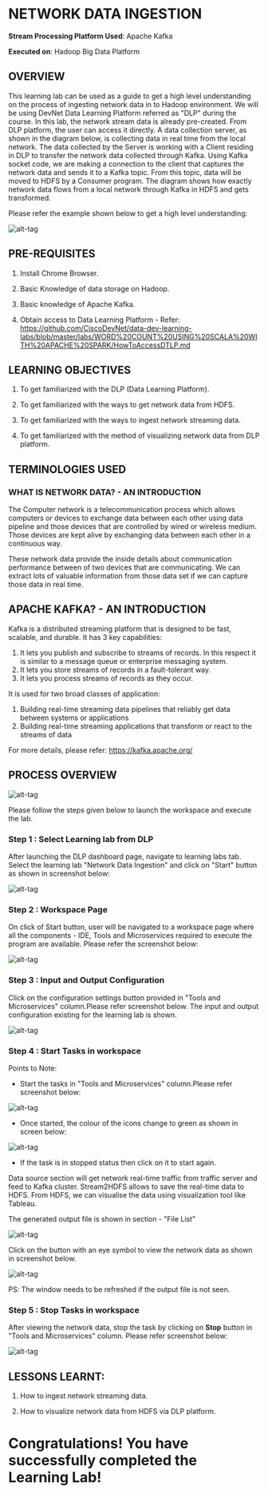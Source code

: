 # NETWORK DATA INGESTION

**Stream Processing Platform Used**: Apache Kafka

**Executed on**: Hadoop Big Data Platform


## OVERVIEW

This learning lab can be used as a guide to get a high level understanding on the process of ingesting network data in to Hadoop environment. We will be using DevNet Data Learning Platform referred as "DLP" during the course. In this lab, the network stream data is already pre-created. From DLP platform, the user can access it directly. A data collection server, as shown in the diagram below, is collecting data in real time from the local network. The data collected by the Server is working with a Client residing in DLP to transfer the network data collected through Kafka. Using Kafka socket code, we are making a connection to the client that captures the network data and sends it to a Kafka topic. From this topic, data will be moved to HDFS by a Consumer program. The diagram shows how exactly network data flows from a local network through Kafka in HDFS and gets transformed.

Please refer the example shown below to get a high level understanding:

![alt-tag](https://github.com/CiscoDevNet/data-dev-learning-labs/blob/master/labs/NETWORK%20DATA%20INGESTION/assets/images/flow1.png?raw=true)


## PRE-REQUISITES

1.	Install Chrome Browser.

2. Basic Knowledge of data storage on Hadoop.

3. Basic knowledge of Apache Kafka.

4. Obtain access to Data Learning Platform -
                                                          Refer: https://github.com/CiscoDevNet/data-dev-learning-labs/blob/master/labs/WORD%20COUNT%20USING%20SCALA%20WITH%20APACHE%20SPARK/HowToAccessDTLP.md


## LEARNING OBJECTIVES

1. To get familiarized with the DLP (Data Learning Platform).

2. To get familiarized with the ways to get network data from HDFS. 

3. To get familiarized with the ways to ingest network streaming data.

4. To get familiarized with the method of visualizing network data from DLP platform.


## TERMINOLOGIES USED


### WHAT IS NETWORK DATA? - AN INTRODUCTION

The Computer network is a telecommunication process which allows computers or devices to exchange data between each other using data pipeline and those devices that are controlled by wired or wireless medium. Those devices are kept alive by exchanging data between each other in a continuous way. 

These network data provide the inside details about communication performance between of two devices that are communicating. We can extract lots of valuable information from those data set if we can capture those data in real time. 

## APACHE KAFKA? - AN INTRODUCTION

Kafka is a distributed streaming platform that is designed to be fast, scalable, and durable. It has 3 key capabilities:

1.	It lets you publish and subscribe to streams of records. In this respect it is similar to a message queue or enterprise messaging system.
2.	It lets you store streams of records in a fault-tolerant way.
3.	It lets you process streams of records as they occur.

It is used for two broad classes of application:

1.	Building real-time streaming data pipelines that reliably get data between systems or applications
2.	Building real-time streaming applications that transform or react to the streams of data

For more details, please refer:
https://kafka.apache.org/


## PROCESS OVERVIEW 

![alt-tag](https://raw.githubusercontent.com/CiscoDevNet/data-dev-learning-labs/master/labs/WORD%20COUNT%20USING%20SCALA%20WITH%20APACHE%20SPARK/assets/images/Process8.jpeg?raw=true)

Please follow the steps given below to launch the workspace and execute the lab.

### **Step 1 : Select Learning lab from DLP**

After launching the DLP dashboard page, navigate to learning labs tab. Select the learning lab "Network Data Ingestion" and click on "Start" button as shown in screenshot below:

![alt-tag](https://github.com/CiscoDevNet/data-dev-learning-labs/blob/master/labs/NETWORK%20DATA%20INGESTION/assets/images/NetworkDataIngestion8.jpeg?raw=true)


### **Step 2 : Workspace Page**

On click of Start button, user will be navigated to a workspace page where all the components - IDE, Tools and Microservices required to execute the program are available. Please refer the screenshot below:

![alt-tag](https://github.com/CiscoDevNet/data-dev-learning-labs/blob/master/labs/NETWORK%20DATA%20INGESTION/assets/images/NetworkDataIngestion2.jpeg?raw=true)

### **Step 3 : Input and Output Configuration**

Click on the configuration settings button provided in "Tools and Microservices" column.Please refer screenshot below. The input and output configuration existing for the learning lab is shown.

![alt-tag](https://github.com/CiscoDevNet/data-dev-learning-labs/blob/master/labs/NETWORK%20DATA%20INGESTION/assets/images/NetworkDataIngestion10.jpeg?raw=true)

### **Step 4 : Start Tasks in workspace**

Points to Note:

* Start the tasks in "Tools and Microservices" column.Please refer screenshot below:

![alt-tag](https://github.com/CiscoDevNet/data-dev-learning-labs/blob/master/labs/NETWORK%20DATA%20INGESTION/assets/images/NetworkDataIngestion5.jpeg?raw=true)

* Once started, the colour of the icons change to green as shown in screen below:

![alt-tag](https://github.com/CiscoDevNet/data-dev-learning-labs/blob/master/labs/NETWORK%20DATA%20INGESTION/assets/images/NetworkDataIngestion3.jpeg?raw=true)

* If the task is in stopped status then click on it to start again. 

Data source section will get network real-time traffic from traffic server and feed to Kafka cluster. Stream2HDFS allows to save the real-time data to HDFS. From HDFS, we can visualise the data using visualization tool like Tableau.

The generated output file is shown in section - "File List"

![alt-tag](https://github.com/CiscoDevNet/data-dev-learning-labs/blob/master/labs/NETWORK%20DATA%20INGESTION/assets/images/NetworkDataIngestion6.jpeg?raw=true)

Click on the button with an eye symbol to view the network data as shown in screenshot below.

![alt-tag](https://github.com/CiscoDevNet/data-dev-learning-labs/blob/master/labs/NETWORK%20DATA%20INGESTION/assets/images/NetworkDataIngestion9.jpeg?raw=true)

PS: The window needs to be refreshed if the output file is not seen.
</br>


### **Step 5 : Stop Tasks in workspace**

After viewing the network data, stop the task by clicking on **Stop** button in "Tools and Microservices" column. Please refer screenshot below:

![alt-tag](https://github.com/CiscoDevNet/data-dev-learning-labs/blob/master/labs/NETWORK%20DATA%20INGESTION/assets/images/NetworkDataIngestion7.jpeg?raw=true)

## LESSONS LEARNT:

1. How to ingest network streaming data.

2. How to visualize network data from HDFS via DLP platform.


# **Congratulations! You have successfully completed the Learning Lab!**
